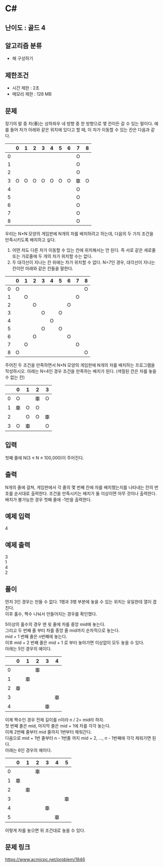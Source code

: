 # C#

## 난이도 : 골드 4

## 알고리즘 분류
  - 해 구성하기

## 제한조건
  - 시간 제한 : 2초
  - 메모리 제한 : 128 MB

## 문제
장기의 말 중 차(車)는 상하좌우 네 방향 중 한 방향으로 몇 칸이든 갈 수 있는 말이다. 예를 들어 차가 아래와 같은 위치에 있다고 할 때, 이 차가 이동할 수 있는 칸은 다음과 같다.<br/>

||0|1|2|3|4|5|6|7|8|
|:---:|:---:|:---:|:---:|:---:|:---:|:---:|:---:|:---:|:---:|
|0||||||||O||
|1||||||||O||
|2||||||||O||
|3|O|O|O|O|O|O|O|車|O|
|4||||||||O||
|5||||||||O||
|6||||||||O||
|7||||||||O||
|8||||||||O||

우리는 N×N 모양의 게임판에 N개의 차를 배치하려고 하는데, 다음의 두 가지 조건을 만족시키도록 배치하고 싶다.<br/>

  1. 어떤 차도 다른 차가 이동할 수 있는 칸에 위치해서는 안 된다. 즉 서로 같은 세로줄 또는 가로줄에 두 개의 차가 위치할 수는 없다.
  2. 두 대각선이 지나는 칸 위에는 차가 위치할 수 없다. N=7인 경우, 대각선이 지나는 칸이란 아래와 같은 칸들을 말한다.

||0|1|2|3|4|5|6|7|8|
|:---:|:---:|:---:|:---:|:---:|:---:|:---:|:---:|:---:|:---:|
|0|O||||||||O|
|1||O||||||O||
|2|||O||||O|||
|3||||O||O||||
|4|||||O|||||
|5||||O||O||||
|6|||O||||O|||
|7||O||||||O||
|8|O||||||||O|

주어진 두 조건을 만족하면서 N×N 모양의 게임판에 N개의 차를 배치하는 프로그램을 작성하시오. 아래는 N=4인 경우 조건을 만족하는 배치가 된다. (색칠된 칸은 차를 놓을 수 없는 칸)<br/>

||0|1|2|3|
|:---:|:---:|:---:|:---:|:---:|
|0|O||車|O|
|1|車|O|O||
|2||O|O|車|
|3|O|車||O|


## 입력
첫째 줄에 N(3 ≤ N ≤ 100,000)이 주어진다.<br/>


## 출력
N개의 줄에 걸쳐, 게임판에서 각 줄의 몇 번째 칸에 차를 배치했는지를 나타내는 칸의 번호를 순서대로 출력한다. 조건을 만족시키는 배치가 둘 이상이면 아무 것이나 출력한다. 배치가 불가능한 경우 첫째 줄에 -1만을 출력한다.<br/>


## 예제 입력
4<br/>


## 예제 출력
3<br/>
1<br/>
4<br/>
2<br/>


## 풀이
먼저 3인 경우는 만들 수 없다. 1행과 3행 부분에 놓을 수 있는 위치는 유일한데 열이 겹친다.<br/>
이후 홀수, 짝수 나눠서 만들어지는 경우를 확인했다.<br/>

5이상의 홀수의 경우 맨 윗 줄에 차를 중앙 mid에 놓는다.<br/>
그리고 두 번째 줄 부터 차를 중앙 줄 mid까지 순차적으로 놓는다.<br/>
mid + 1 번째 줄은 n번째에 놓는다.<br/>
이후 mid + 2 번째 줄은 mid + 1 로 부터 놓아가면 이상없이 모두 놓을 수 있다.<br/>
아래는 5인 경우의 예이다.<br/>

||0|1|2|3|4|
|:---:|:---:|:---:|:---:|:---:|:---:|
|0|||車|||
|1||車||||
|2|車|||||
|3|||||車|
|4||||車||

이제 짝수인 경우 전체 길이를 n이라 n / 2= mid라 하자.<br/>
첫 번째 줄은 mid, 마지막 줄은 mid + 1에 차를 각각 놓는다.<br/>
이제 2번째 줄부터 mid 줄까지 1번부터 채워간다.<br/>
다음으로 mid + 1번 줄부터 n - 1번줄 까지 mid + 2, ..., n - 1번째에 각각 채워가면 된다.<br/>
아래는 6인 경우의 예이다.<br/>

||0|1|2|3|4|5|
|:---:|:---:|:---:|:---:|:---:|:---:|:---:|
|0|||車||||
|1|車||||||
|2||車|||||
|3||||||車|
|4||||車|||
|5|||||車||


이렇게 차를 놓으면 위 조건대로 놓을 수 있다.<br/>


## 문제 링크
https://www.acmicpc.net/problem/1846